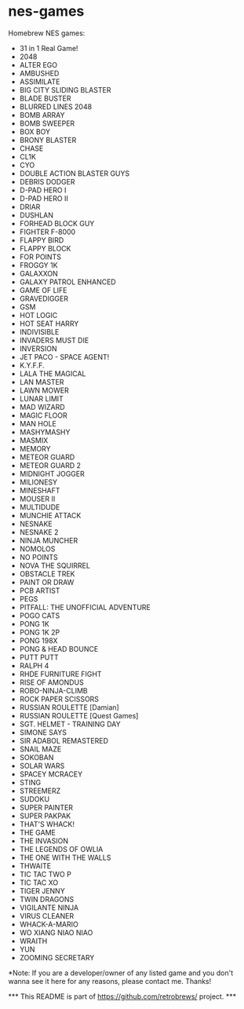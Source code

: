 # nes-games
Homebrew NES games:

 - 31 in 1 Real Game!<br />
 - 2048<br />
 - ALTER EGO<br />
 - AMBUSHED<br />
 - ASSIMILATE<br />
 - BIG CITY SLIDING BLASTER<br />
 - BLADE BUSTER<br />
 - BLURRED LINES 2048<br />
 - BOMB ARRAY<br />
 - BOMB SWEEPER<br />
 - BOX BOY<br />
 - BRONY BLASTER<br />
 - CHASE<br />
 - CL1K<br />
 - CYO<br />
 - DOUBLE ACTION BLASTER GUYS<br />
 - DEBRIS DODGER<br />
 - D-PAD HERO I<br />
 - D-PAD HERO II<br />
 - DRIAR<br />
 - DUSHLAN<br />
 - FORHEAD BLOCK GUY<br />
 - FIGHTER F-8000<br />
 - FLAPPY BIRD<br />
 - FLAPPY BLOCK<br />
 - FOR POINTS<br />
 - FROGGY 1K<br />
 - GALAXXON<br />
 - GALAXY PATROL ENHANCED<br />
 - GAME OF LIFE<br />
 - GRAVEDIGGER<br />
 - GSM<br />
 - HOT LOGIC<br />
 - HOT SEAT HARRY<br />
 - INDIVISIBLE<br />
 - INVADERS MUST DIE<br />
 - INVERSION<br />
 - JET PACO - SPACE AGENT!<br />
 - K.Y.F.F.<br />
 - LALA THE MAGICAL<br />
 - LAN MASTER<br />
 - LAWN MOWER<br />
 - LUNAR LIMIT<br />
 - MAD WIZARD<br />
 - MAGIC FLOOR<br />
 - MAN HOLE<br />
 - MASHYMASHY<br />
 - MASMIX<br />
 - MEMORY<br />
 - METEOR GUARD<br />
 - METEOR GUARD 2<br />
 - MIDNIGHT JOGGER<br />
 - MILIONESY<br />
 - MINESHAFT<br />
 - MOUSER II<br />
 - MULTIDUDE<br />
 - MUNCHIE ATTACK<br />
 - NESNAKE<br />
 - NESNAKE 2<br />
 - NINJA MUNCHER<br />
 - NOMOLOS<br />
 - NO POINTS<br />
 - NOVA THE SQUIRREL<br />
 - OBSTACLE TREK<br />
 - PAINT OR DRAW<br />
 - PCB ARTIST<br />
 - PEGS<br />
 - PITFALL: THE UNOFFICIAL ADVENTURE<br />
 - POGO CATS<br />
 - PONG 1K<br />
 - PONG 1K 2P<br />
 - PONG 198X<br />
 - PONG &amp; HEAD BOUNCE<br />
 - PUTT PUTT<br />
 - RALPH 4<br />
 - RHDE FURNITURE FIGHT<br />
 - RISE OF AMONDUS<br />
 - ROBO-NINJA-CLIMB<br />
 - ROCK PAPER SCISSORS<br />
 - RUSSIAN ROULETTE [Damian]<br />
 - RUSSIAN ROULETTE [Quest Games]<br />
 - SGT. HELMET - TRAINING DAY<br />
 - SIMONE SAYS<br />
 - SIR ADABOL REMASTERED<br />
 - SNAIL MAZE<br />
 - SOKOBAN<br />
 - SOLAR WARS<br />
 - SPACEY MCRACEY<br />
 - STING<br />
 - STREEMERZ<br />
 - SUDOKU<br />
 - SUPER PAINTER<br />
 - SUPER PAKPAK<br />
 - THAT&apos;S WHACK!<br />
 - THE GAME<br />
 - THE INVASION<br />
 - THE LEGENDS OF OWLIA<br />
 - THE ONE WITH THE WALLS<br />
 - THWAITE<br />
 - TIC TAC TWO P<br />
 - TIC TAC XO<br />
 - TIGER JENNY<br />
 - TWIN DRAGONS<br />
 - VIGILANTE NINJA<br />
 - VIRUS CLEANER<br />
 - WHACK-A-MARIO<br />
 - WO XIANG NIAO NIAO<br />
 - WRAITH<br />
 - YUN<br />
 - ZOOMING SECRETARY<br />

*Note: If you are a developer/owner of any listed game and you don't wanna see it here for any reasons, please contact me.
Thanks!

*** This README is part of https://github.com/retrobrews/ project. ***

